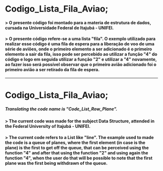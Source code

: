 # Codigo_Lista_Fila_Aviao;

#### > O presente código foi montado para a materia de estrutura de dados, cursada na Universidade Federal de Itajubá - UNIFEI.

#### > O presente código refere-se a uma lista "fila". O exemplo utilizado para realizar esse código é uma fila de espera para a liberação de voo de uma série de aviões, onde o  primeiro elemento a ser adicionado é o primeiro elemento a sair da fila, isso pode ser percebido ao utilizar a função "4" do código e logo em seguida utilizar a função "2" e utilizar a "4" novamente, ao fazer isso será possível observar que o primeiro avião adicionado foi o primeiro avião a ser retirado da fila de espera.  
-----------------------------------------
# Codigo_Lista_Fila_Aviao;
##### Translating the code name is "Code_List_Row_Plane".

#### > The current code was made for the subject Data Structure, attended in the Federal University of Itajubá - UNIFEI.

#### > The current code refers to a List like "line". The example used to made the code is a queue of planes, where the first element (in case is the plane) is the first to get off the queue, that can be perceived using the function "4" and after that using the function "2" and using again the function "4", when the user do that will be possible to note that the first plane was the first being withdrawn of the queue.

